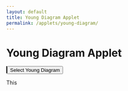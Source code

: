 ```yaml
---
layout: default
title: Young Diagram Applet
permalink: /applets/young-diagram/
---
```


# Young Diagram Applet

<style>
    canvas {
        border: 1px solid black;
    }
</style>

<canvas id="youngDiagram" width="250" height="250"></canvas>
<button id="selectYoungDiagram">Select Young Diagram</button>
<div id="partitionResult">This</div>

<!-- 
<div id="selectedCells"></div>
<div id="youngDiagramResult"></div>
<div id="isYoungDiagramResult"></div>
-->


<script>
const canvas = document.getElementById("youngDiagram");
const ctx = canvas.getContext("2d");
const selectedCells = document.getElementById("selectedCells");
const youngDiagramResult = document.getElementById("youngDiagramResult");
const isYoungDiagramResult = document.getElementById("isYoungDiagramResult");
const selectYoungDiagramButton = document.getElementById("selectYoungDiagram");
const partitionResult = document.getElementById("partitionResult");


const gridSize = 10;
const cellSize = 25;
const cellColor = "gold";

let grid = Array(gridSize).fill(null).map(() => Array(gridSize).fill(false));
let gridFrozen = false;

function drawGrid() {
    ctx.clearRect(0, 0, canvas.width, canvas.height);

    for (let i = 0; i < gridSize; i++) {
        for (let j = 0; j < gridSize; j++) {
            if (grid[i][j]) {
                ctx.fillStyle = cellColor;
                ctx.fillRect(j * cellSize, i * cellSize, cellSize, cellSize);
            }

            ctx.strokeStyle = "black";
            ctx.strokeRect(j * cellSize, i * cellSize, cellSize, cellSize);
        }
    }
}

canvas.addEventListener("click", (e) => {

    if (gridFrozen) {
        return;
    }

    const rect = canvas.getBoundingClientRect();
    const x = e.clientX - rect.left;
    const y = e.clientY - rect.top;

    const col = Math.floor(x / cellSize);
    const row = Math.floor(y / cellSize);

    grid[row][col] = !grid[row][col];

    drawGrid();
    updateSelectedCellsList();
});

function updateSelectedCellsList() {
    const selected = getSelectedCells();

    const isYoung = isYoungDiagram(selected);

    const partition = fromCellsToPartition(selected);
    if (partition) {
        partitionResult.innerHTML = `Partition: (${partition.join(", ")})`;
    } else {
        partitionResult.innerHTML = "Partition: Not a Young Diagram";
    }
}


selectYoungDiagramButton.addEventListener("click", () => {
    const selected = getSelectedCells();
    if (isYoungDiagram(selected)) {
        gridFrozen = true;
        selectYoungDiagramButton.disabled = true;
    }
});

function youngDiagram(selectedCells) {
    const S = new Set();

    selectedCells.forEach(([row, col]) => {
        for (let i = 0; i <= row; i++) {
            for (let j = 0; j <= col; j++) {
                const cellString = `${i},${j}`;
                S.add(cellString);
            }
        }
    });

    return S;
}

function isYoungDiagram(selectedCells) {
    const youngDiagramSet = youngDiagram(selectedCells);
    if (selectedCells.length !== youngDiagramSet.size) {
        return false;
    }

    for (let [row, col] of selectedCells) {
        const cellString = `${row},${col}`;
        if (!youngDiagramSet.has(cellString)) {
            return false;
        }
    }

    return true;
}

function getSelectedCells() {
    const selected = [];

    for (let i = 0; i < gridSize; i++) {
        for (let j = 0; j < gridSize; j++) {
            if (grid[i][j]) {
                selected.push([i, j]);
            }
        }
    }

    return selected;
}

function fromCellsToPartition(selectedCells) {
    if (!isYoungDiagram(selectedCells)) {
        return null;
    }

    const rowCounts = {};

    selectedCells.forEach(([row, col]) => {
        if (!rowCounts[row]) {
            rowCounts[row] = 0;
        }
        rowCounts[row]++;
    });

    const partition = Object.values(rowCounts);

    return partition;
}


drawGrid();
updateSelectedCellsList();
</script>

